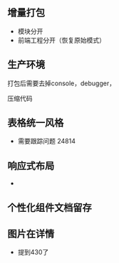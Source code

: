 ## 增量打包

- 模块分开
- 前端工程分开（恢复原始模式）



## 生产环境

打包后需要去掉console，debugger，

压缩代码



## 表格统一风格

- 需要跟踪问题 24814



## 响应式布局

- 





## 个性化组件文档留存





##  图片在详情

- 提到430了

